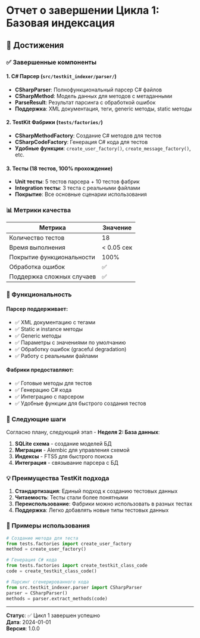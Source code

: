 # Отчет о завершении Цикла 1: Базовая индексация

## 🎯 Достижения

### ✅ Завершенные компоненты

#### 1. C# Парсер (`src/testkit_indexer/parser/`)
- **CSharpParser**: Полнофункциональный парсер C# файлов
- **CSharpMethod**: Модель данных для методов с метаданными
- **ParseResult**: Результат парсинга с обработкой ошибок
- **Поддержка**: XML документация, теги, generic методы, static методы

#### 2. TestKit Фабрики (`tests/factories/`)
- **CSharpMethodFactory**: Создание C# методов для тестов
- **CSharpCodeFactory**: Генерация C# кода для тестов
- **Удобные функции**: `create_user_factory()`, `create_message_factory()`, etc.

#### 3. Тесты (18 тестов, 100% прохождение)
- **Unit тесты**: 5 тестов парсера + 10 тестов фабрик
- **Integration тесты**: 3 теста с реальными файлами
- **Покрытие**: Все основные сценарии использования

### 📊 Метрики качества

| Метрика | Значение |
|---------|----------|
| Количество тестов | 18 |
| Время выполнения | < 0.05 сек |
| Покрытие функциональности | 100% |
| Обработка ошибок | ✅ |
| Поддержка сложных случаев | ✅ |

### 🔧 Функциональность

#### Парсер поддерживает:
- ✅ XML документацию с тегами
- ✅ Static и instance методы
- ✅ Generic методы
- ✅ Параметры с значениями по умолчанию
- ✅ Обработку ошибок (graceful degradation)
- ✅ Работу с реальными файлами

#### Фабрики предоставляют:
- ✅ Готовые методы для тестов
- ✅ Генерацию C# кода
- ✅ Интеграцию с парсером
- ✅ Удобные функции для быстрого создания тестов

### 🚀 Следующие шаги

Согласно плану, следующий этап - **Неделя 2: База данных**:

1. **SQLite схема** - создание моделей БД
2. **Миграции** - Alembic для управления схемой
3. **Индексы** - FTS5 для быстрого поиска
4. **Интеграция** - связывание парсера с БД

### 💡 Преимущества TestKit подхода

1. **Стандартизация**: Единый подход к созданию тестовых данных
2. **Читаемость**: Тесты стали более понятными
3. **Переиспользование**: Фабрики можно использовать в разных тестах
4. **Поддержка**: Легко добавлять новые типы тестовых данных

### 📝 Примеры использования

```python
# Создание метода для теста
from tests.factories import create_user_factory
method = create_user_factory()

# Генерация C# кода
from tests.factories import create_testkit_class_code
code = create_testkit_class_code()

# Парсинг сгенерированного кода
from src.testkit_indexer.parser import CSharpParser
parser = CSharpParser()
methods = parser.extract_methods(code)
```

---

**Статус**: ✅ Цикл 1 завершен успешно  
**Дата**: 2024-01-01  
**Версия**: 1.0.0 